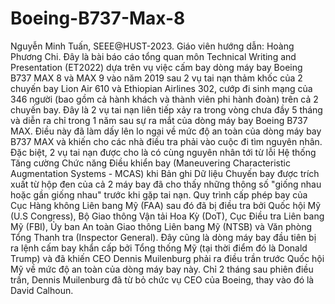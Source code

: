 # Boeing-B737-Max-8
Nguyễn Minh Tuấn, SEEE@HUST-2023. Giáo viên hướng dẫn: Hoàng Phương Chi.
Đây là bài báo cáo tổng quan môn Technical Writing and Presentation (ET2022) dựa trên vụ việc cấm bay dòng máy bay Boeing B737 MAX 8 và MAX 9 vào năm 2019 sau 2 vụ tai nạn thảm khốc của 2 chuyến bay Lion Air 610 và Ethiopian Airlines 302, cướp đi sinh mạng của 346 người (bao gồm cả hành khách và thành viên phi hành đoàn) trên cả 2 chuyến bay. Đây là 2 vụ tai nạn liên tiếp xảy ra trong vòng chưa đầy 5 tháng và diễn ra chỉ trong 1 năm sau sự ra mắt của dòng máy bay Boeing B737 MAX. Điều này đã làm dấy lên lo ngại về mức độ an toàn của dòng máy bay B737 MAX và khiến cho các nhà điều tra phải vào cuộc đi tìm nguyên nhân. Đặc biệt, 2 vụ tai nạn được cho là có cùng nguyên nhân tới từ lỗi Hệ thống Tăng cường Chức năng Điều khiển bay (Maneuvering Characteristic Augmentation Systems - MCAS) khi Bản ghi Dữ liệu Chuyến bay được trích xuất từ hộp đen của cả 2 máy bay đã cho thấy những thông số "giống nhau hoặc gần giống nhau" trước khi gặp tai nạn. Quy trình cấp phép bay của Cục Hàng không Liên bang Mỹ (FAA) sau đó đã bị điều tra bởi Quốc hội Mỹ (U.S Congress), Bộ Giao thông Vận tải Hoa Kỳ (DoT), Cục Điều tra Liên bang Mỹ (FBI), Ủy ban An toàn Giao thông Liên bang Mỹ (NTSB) và Văn phòng Tổng Thanh tra (Inspector General). Đây cũng là dòng máy bay đầu tiên bị ra lệnh cấm bay khẩn cấp bởi Tổng thống Mỹ (tại thời điểm đó là Donald Trump) và đã khiến CEO Dennis Muilenburg phải ra điều trần trước Quốc hội Mỹ về mức độ an toàn của dòng máy bay này. Chỉ 2 tháng sau phiên điều trần, Dennis Muilenburg đã từ bỏ chức vụ CEO của Boeing, thay vào đó là David Calhoun.
